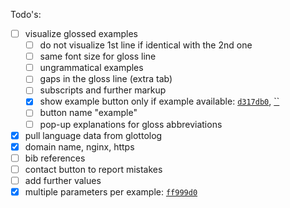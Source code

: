Todo's:

- [ ] visualize glossed examples
  - [ ] do not visualize 1st line if identical with the 2nd one
  - [ ] same font size for gloss line
  - [ ] ungrammatical examples
  - [ ] gaps in the gloss line (extra tab)
  - [ ] subscripts and further markup
  - [x] show example button only if example available: [`d317db0`](https://github.com/lxynk/nmdb/commit/d317db025cb7708a4b64d371570760c8034942ee), [``]()
  - [ ] button name "example"
  - [ ] pop-up explanations for gloss abbreviations
- [x] pull language data from glottolog
- [x] domain name, nginx, https
- [ ] bib references
- [ ] contact button to report mistakes
- [ ] add further values
- [x] multiple parameters per example: [`ff999d0`](https://github.com/lxynk/nmdb-data/commit/ff999d01336424d5d6156d4a5383270d7e302504)
